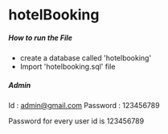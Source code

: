 # hotelBooking

##### How to run the File

* create a database called 'hotelbooking'
* Import 'hotelbooking.sql' file

##### Admin

Id : admin@gmail.com
Password : 123456789 

Password for every user id is 123456789 

